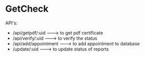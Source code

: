 # GetCheck

API's:

- /api/getpdf/:uid  ---> to get pdf certificate
- /api/verify/:uid  ---> to verify the status
- /api/add/appointment ---> to add appointment to database
- /update/:uid     ---> to update status of reports
